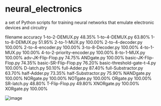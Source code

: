 # neural_electronics
a set of Python scripts for training neural networks that emulate electronic devices and circuitry

filename	accuracy
1-to-2-DEMUX.py	48.35%
1-to-4-DEMUX.py	63.80%
1-to-8-DEMUX.py	51.95%
2-to-1-MUX.py	100.00%
2-to-4-decoder.py	100.00%
2-to-4-encoder.py	100.00%
3-to-8-Decoder.py	100.00%
4-to-1-MUX.py	100.00%
4-to-2-priority-encoder.py	100.00%
8-to-1-MUX.py	100.00%
adv-JK-Flip-Flop.py	74.75%
ANDgate.py	100.00%
basic-JK-Flip-Flop.py	74.35%
basic-SR-Flip-Flop.py	76.20%
basic-threshold-gate-t-4.py	100.00%
D-latch.py	50.10%
full-Adder.py	87.40%
full-Substractor.py	63.70%
half-Adder.py	73.35%
half-Substractor.py	75.90%
NANDgate.py	100.00%
NORgate.py	100.00%
NOTgate.py	100.00%
ORgate.py	100.00%
SR-latch.py	48.80%
T-Flip-Flop.py	49.80%
XNORgate.py	100.00%
XORgate.py	100.00%


![image](https://github.com/mkrdiop/neural_electronics/assets/67843975/02d03b16-f49a-4e54-a9ee-df16a4579e90)

